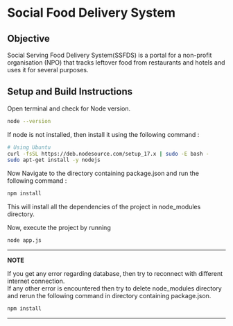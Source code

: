 # Social Food Delivery System
## Objective
Social Serving Food Delivery System(SSFDS) is a portal for a non-profit organisation (NPO)
that tracks leftover food from restaurants and hotels and uses it for several purposes.

## Setup and Build Instructions
Open terminal and check for Node version.

```bash
node --version
```
If node is not installed, then install it using the following command :
```bash
# Using Ubuntu
curl -fsSL https://deb.nodesource.com/setup_17.x | sudo -E bash -
sudo apt-get install -y nodejs
```
Now Navigate to the directory containing package.json and run the following command : 
```bash
npm install
```
This will install all the dependencies of the project in node_modules directory.

Now, execute the project by running 
```bash
node app.js
```
---
**NOTE**

If you get any error regarding database, then try to reconnect with different internet connection.\
If any other error is encountered then try to delete node_modules directory and rerun the following command in directory containing package.json.
```bash
npm install
```
---

